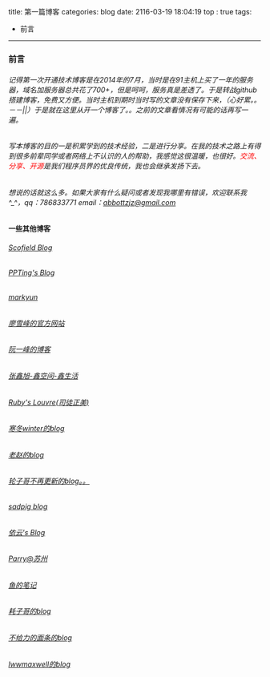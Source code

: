 title: 第一篇博客
categories: blog
date: 2116-03-19 18:04:19
top : true
tags: 
- 前言
---
### 前言  

######   记得第一次开通技术博客是在2014年的7月，当时是在91主机上买了一年的服务器，域名加服务器总共花了700+，但是呵呵，服务真是差透了。于是转战github搭建博客，免费又方便。当时主机到期时当时写的文章没有保存下来，（心好累。。－－||）于是就在这里从开一个博客了。。之前的文章看情况有可能的话再写一遍。

######   写本博客的目的一是积累学到的技术经验，二是进行分享。在我的技术之路上有得到很多前辈同学或者网络上不认识的人的帮助，我感觉这很温暖，也很好。<font style="color:red">交流、分享、开源</font>是我们程序员界的优良传统，我也会继承发扬下去。  

######   想说的话就这么多。如果大家有什么疑问或者发现我哪里有错误，欢迎联系我^_^，qq：786833771     email：abbottzjz@gmail.com 
 
####  一些其他博客 
######  [Scofield Blog](http://scofieldwyq.github.io/) 
######  [PPTing's Blog](http://ppting.me/) 
######  [markyun](http://markyun.github.io/)
######  [廖雪峰的官方网站](http://www.liaoxuefeng.com/)
######  [阮一峰的博客](http://www.ruanyifeng.com/blog/)
######  [张鑫旭-鑫空间-鑫生活](http://www.zhangxinxu.com/)
######  [Ruby's Louvre(司徒正美)](http://www.cnblogs.com/rubylouvre)
######  [寒冬winter的blog](http://www.cnblogs.com/winter-cn/)
######  [老赵的blog](http://blog.zhaojie.me/)
######  [轮子哥不再更新的blog。。](http://www.cppblog.com/vczh)
######  [sadpig blog](http://www.sadpig1993.com)
######  [依云's Blog](http://blog.lilydjwg.me/)
######  [Parry@苏州](http://www.cnblogs.com/parry/p/issues_about_build_hybrid_app_with_ionic.html)
######  [鱼的笔记](https://www.diefishfish.com/)
######  [耗子哥的blog](https://coolshell.cn/)
######  [不给力的面条的blog](https://chi.miantiao.me)
######  [lwwmaxwell的blog](http://lwwmaxwell.cn/)